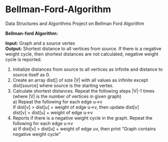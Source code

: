 # Bellman-Ford-Algorithm
Data Structures and Algorithms Project on Bellman Ford Algorithm

**Bellman-ford Algorithm:**

**Input:** Graph and a source vertex  
**Output:** Shortest distance to all vertices from source. If there is a negative weight cycle, then shortest distances are not calculated, negative weight cycle is reported.  
1. Initialize distances from source to all vertices as infinite and distance to source itself as 0.   
2. Create an array dist[] of size |V| with all values as infinite except dist[source] where source is the starting vertex.  
3. Calculate shortest distances. Repeat the following steps |V|-1 times (where |V| is the number of vertices in given graph)    
	  a) Repeat the following for each edge u->v    
		  If dist[v] > dist[u] + weight of edge u->v, then update dist[v]    
		  dist[v] = dist[u] + weight of edge u->v     
4. Reports if there is a negative weight cycle in the graph. Repeat the following for each edge u->v    
	  a)	If dist[v] > dist[u] + weight of edge uv, then print “Graph contains negative weight cycle”    
